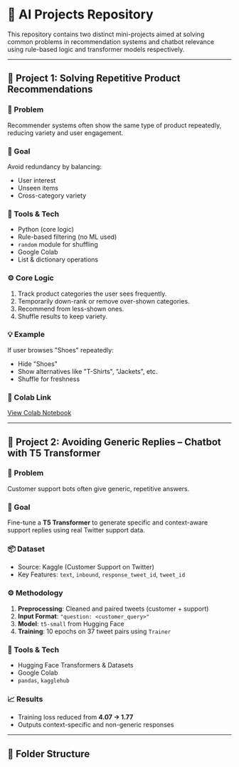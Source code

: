 # 🚀 AI Projects Repository

This repository contains two distinct mini-projects aimed at solving common problems in recommendation systems and chatbot relevance using rule-based logic and transformer models respectively.

---

## 📌 Project 1: Solving Repetitive Product Recommendations

### 🧩 Problem
Recommender systems often show the same type of product repeatedly, reducing variety and user engagement.

### 🎯 Goal
Avoid redundancy by balancing:
- User interest
- Unseen items
- Cross-category variety

### 🔧 Tools & Tech
- Python (core logic)
- Rule-based filtering (no ML used)
- `random` module for shuffling
- Google Colab
- List & dictionary operations

### ⚙️ Core Logic
1. Track product categories the user sees frequently.
2. Temporarily down-rank or remove over-shown categories.
3. Recommend from less-shown ones.
4. Shuffle results to keep variety.

### 💡 Example
If user browses "Shoes" repeatedly:
- Hide "Shoes"
- Show alternatives like "T-Shirts", "Jackets", etc.
- Shuffle for freshness

### 📎 Colab Link
[View Colab Notebook](https://colab.research.google.com/drive/1BDS1HVhJpUxPVCQHfn08JqNKWmHr6W-d)

---

## 🤖 Project 2: Avoiding Generic Replies – Chatbot with T5 Transformer

### 🧩 Problem
Customer support bots often give generic, repetitive answers.

### 🎯 Goal
Fine-tune a **T5 Transformer** to generate specific and context-aware support replies using real Twitter support data.

### 📦 Dataset
- Source: Kaggle (Customer Support on Twitter)
- Key Features: `text`, `inbound`, `response_tweet_id`, `tweet_id`

### ⚙️ Methodology
1. **Preprocessing**: Cleaned and paired tweets (customer + support)
2. **Input Format**: `"question: <customer_query>"`
3. **Model**: `t5-small` from Hugging Face
4. **Training**: 10 epochs on 37 tweet pairs using `Trainer`

### 🔧 Tools & Tech
- Hugging Face Transformers & Datasets
- Google Colab
- `pandas`, `kagglehub`

### 📈 Results
- Training loss reduced from **4.07 → 1.77**
- Outputs context-specific and non-generic responses

---

## 📂 Folder Structure

